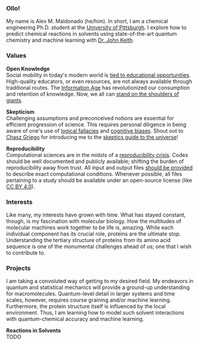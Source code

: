 ### Ollo!

My name is Alex M. Maldonado (he/him).
In short, I am a chemical engineering Ph.D. student at the [University of Pittsburgh](https://www.pitt.edu/).
I explore how to predict chemical reactions in solvents using state-of-the-art quantum chemistry and machine learning with [Dr. John Keith](http://www.klic.pitt.edu/).

### Values

**Open Knowledge**\
Social mobility in today's modern world is [tied to educational opportunities](https://en.wikipedia.org/wiki/Social_mobility#Influence_of_intelligence_and_education).
High-quality educators, or even resources, are not always available through traditional routes.
The [Information Age](https://en.wikipedia.org/wiki/Information_Age) has revolutionized our consumption and retention of knowledge.
Now, we all can [stand on the shoulders of giants](https://en.wikipedia.org/wiki/Standing_on_the_shoulders_of_giants).

**Skepticism**\
Challenging assumptions and preconceived notions are essential for efficient progression of science.
This requires personal diligence in being aware of one's use of [logical fallacies](https://en.wikipedia.org/wiki/List_of_fallacies) and [cognitive biases](https://en.wikipedia.org/wiki/List_of_cognitive_biases).
Shout out to [Chasz Griego](https://twitter.com/ChaszGriego) for introducing me to the [skeptics guide to the universe](https://www.theskepticsguide.org/)!

**Reproducibility**\
Computational sciences are in the midsts of a [reproducibility crisis](https://www.chemistryworld.com/news/chemistrys-reproducibility-crisis-that-youve-probably-never-heard-of/4011693.article).
Codes should be well documented and publicly available; shifting the burden of reproducibility away from trust.
All input and output files [should be provided](https://pubs.acs.org/doi/full/10.1021/acs.chemmater.7b00799) to describe exact computational conditions.
Whenever possible, all files pertaining to a study should be available under an open-source license (like [CC BY 4.0](https://creativecommons.org/licenses/by/4.0/)).

### Interests

Like many, my interests have grown with time.
What has stayed constant, though, is my fascination with molecular biology.
How the multitudes of molecular machines work together to be life is, amazing.
While each individual component has its crucial role, proteins are the ultimate stop.
Understanding the tertiary structure of proteins from its amino acid sequence is one of the monumental challenges ahead of us; one that I wish to contribute to.

### Projects

I am taking a convoluted way of getting to my desired field.
My endeavors in quantum and statistical mechanics will provide a ground-up understanding for macromolecules.
Quantum-level detail in larger systems and time scales, however, requires course graining and/or machine learning.
Furthermore, the protein structure itself is influenced by the local environment.
Thus, I am learning how to model such solvent interactions with quantum-chemical accuracy and machine learning.

**Reactions in Solvents**\
TODO

<!--
**aalexmmaldonado/aalexmmaldonado** is a ✨ _special_ ✨ repository because its `README.md` (this file) appears on your GitHub profile.

Here are some ideas to get you started:

- 🔭 I’m currently working on ...
- 🌱 I’m currently learning ...
- 👯 I’m looking to collaborate on ...
- 🤔 I’m looking for help with ...
- 💬 Ask me about ...
- 📫 How to reach me: ...
- 😄 Pronouns: ...
- ⚡ Fun fact: ...
-->
